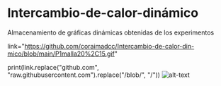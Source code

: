 # Intercambio-de-calor-dinámico
Almacenamiento de gráficas dinámicas obtenidas de los experimentos

link="https://github.com/coraimadcc/Intercambio-de-calor-din-mico/blob/main/P1malla20%2C15.gif"

print(link.replace("github.com", "raw.githubusercontent.com").replace("/blob/", "/"))
![alt-text](https://github.com/coraimadcc/Intercambio-de-calor-din-mico/blob/main/P1malla20%2C15.gif)
